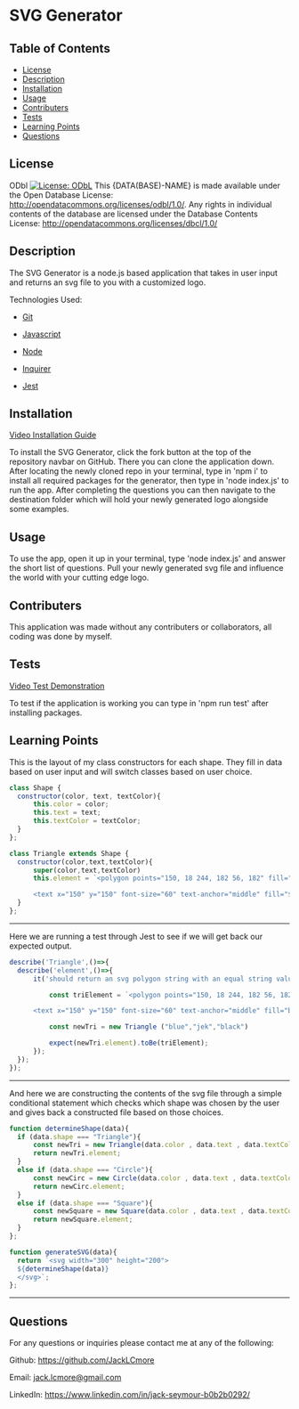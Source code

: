  # SVG Generator

  ## Table of Contents
  * [License](#license)
  * [Description](#description)
  * [Installation](#installation)
  * [Usage](#usage)
  * [Contributers](#contributers)
  * [Tests](#tests)
  * [Learning Points](#learning-points)
  * [Questions](#questions)
  

  ## License
    
  ODbl
  [![License: ODbL](https://img.shields.io/badge/License-ODbL-brightgreen.svg)](https://opendatacommons.org/licenses/odbl/)
  This {DATA(BASE)-NAME} is made available under the Open Database License: http://opendatacommons.org/licenses/odbl/1.0/. Any rights in individual contents of the database are licensed under the Database Contents License: http://opendatacommons.org/licenses/dbcl/1.0/

    
  ## Description
    
  The SVG Generator is a node.js based application that takes in user input and returns an svg file to you with a customized logo.

  Technologies Used:
  
 * [Git](https://github.com)

 * [Javascript](https://developer.mozilla.org/en-US/docs/Web/JavaScript)

 * [Node](https://nodejs.org/en)

 * [Inquirer](https://www.npmjs.com/package/inquirer)
  
 * [Jest](https://www.npmjs.com/package/jest)

  ## Installation
    
  [Video Installation Guide](https://youtu.be/B4azq7PEdeE)

  To install the SVG Generator, click the fork button at the top of the repository navbar on GitHub. There you can clone the application down. After locating the newly cloned repo in your terminal, type in 'npm i' to install all required packages for the generator, then type in 'node index.js' to run the app. After completing the questions you can then navigate to the destination folder which will hold your newly generated logo alongside some examples.
    
  ## Usage
    
  To use the app, open it up in your terminal, type 'node index.js' and answer the short list of questions. Pull your newly generated svg file and influence the world with your cutting edge logo.
    
  ## Contributers
    
  This application was made without any contributers or collaborators, all coding was done by myself.
    
  ## Tests
    
  [Video Test Demonstration](https://youtu.be/kOPS5lmCLvU)

  To test if the application is working you can type in 'npm run test' after installing packages.
    
  ## Learning Points

  This is the layout of my class constructors for each shape. They fill in data based on user input and will switch classes based on user choice.

  ```js
  class Shape {
    constructor(color, text, textColor){
        this.color = color;
        this.text = text;
        this.textColor = textColor;
    }
};

class Triangle extends Shape {
    constructor(color,text,textColor){
        super(color,text,textColor)
        this.element = `<polygon points="150, 18 244, 182 56, 182" fill="${this.color}" />

        <text x="150" y="150" font-size="60" text-anchor="middle" fill="${this.textColor}">${this.text}</text>`
    }
};
  ```
  ---
  Here we are running a test through Jest to see if we will get back our expected output.

  ```js
  describe('Triangle',()=>{
    describe('element',()=>{
        it('should return an svg polygon string with an equal string value',()=>{

            const triElement = `<polygon points="150, 18 244, 182 56, 182" fill="blue" />

        <text x="150" y="150" font-size="60" text-anchor="middle" fill="black">jek</text>`

            const newTri = new Triangle ("blue","jek","black")

            expect(newTri.element).toBe(triElement);
        });
    });
});
  ```
  ---

  And here we are constructing the contents of the svg file through a simple conditional statement which checks which shape was chosen by the user and gives back a constructed file based on those choices.

  ```js
  function determineShape(data){
    if (data.shape === "Triangle"){
        const newTri = new Triangle(data.color , data.text , data.textColor)
        return newTri.element;
    }
    else if (data.shape === "Circle"){
        const newCirc = new Circle(data.color , data.text , data.textColor)
        return newCirc.element;
    }
    else if (data.shape === "Square"){
        const newSquare = new Square(data.color , data.text , data.textColor)
        return newSquare.element;
    }
};

function generateSVG(data){
    return `<svg width="300" height="200">
    ${determineShape(data)}
    </svg>`;
};
  ```
  ---
  ## Questions
    
For any questions or inquiries please contact me at any of the following:

Github: https://github.com/JackLCmore

Email: jack.lcmore@gmail.com

LinkedIn: https://www.linkedin.com/in/jack-seymour-b0b2b0292/
